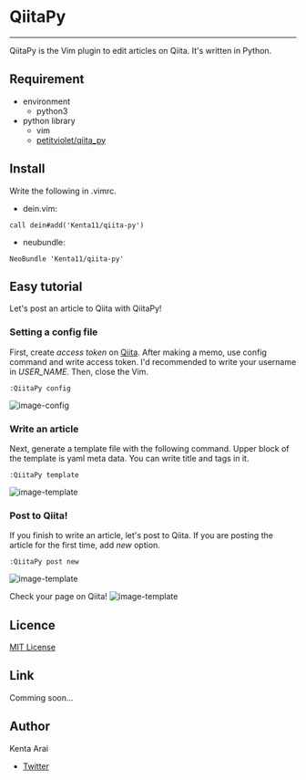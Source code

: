 # QiitaPy

---

QiitaPy is the Vim plugin to edit articles on Qiita.
It's written in Python.

## Requirement

- environment
    - python3
- python library
    - vim
    - [petitviolet/qiita\_py](https://github.com/petitviolet/qiita_py)

## Install

Write the following in .vimrc.

- dein.vim:
```
call dein#add('Kenta11/qiita-py')
```

- neubundle:
```
NeoBundle 'Kenta11/qiita-py'
```

## Easy tutorial

Let's post an article to Qiita with QiitaPy!

### Setting a config file

First, create *access token* on [Qiita](https://qiita.com/settings/applications).
After making a memo, use config command and write access token.
I'd recommended to write your username in *USER_NAME*.
Then, close the Vim.
```
:QiitaPy config
```
![image-config](img/config.png)


### Write an article

Next, generate a template file with the following command.
Upper block of the template is yaml meta data.
You can write title and tags in it.
```
:QiitaPy template
```
![image-template](img/template.png)

### Post to Qiita!

If you finish to write an article, let's post to Qiita.
If you are posting the article for the first time, add *new* option.
```
:QiitaPy post new
```
![image-template](img/post.png)

Check your page on Qiita!
![image-template](img/Qiita.png)

## Licence

[MIT License](LICENSE)

## Link

Comming soon...

## Author

Kenta Arai
- [Twitter](https://twitter.com/isKenta14)

